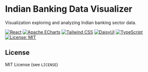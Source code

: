 # Indian Banking Data Visualizer

Visualization exploring and analyzing Indian banking sector data.

[![React](https://img.shields.io/badge/React-19-blue.svg?logo=react)](https://reactjs.org/)
[![Apache ECharts](https://img.shields.io/badge/Apache_ECharts-6-red.svg?logo=apache-echarts)](https://echarts.apache.org/)
[![Tailwind CSS](https://img.shields.io/badge/Tailwind_CSS-4.1-38B2AC.svg?logo=tailwind-css)](https://tailwindcss.com/)
[![DaisyUI](https://img.shields.io/badge/DaisyUI-5.3-pink.svg)](https://daisyui.com/)
[![TypeScript](https://img.shields.io/badge/TypeScript-5.9-blue.svg?logo=typescript)](https://www.typescriptlang.org/)
[![License: MIT](https://img.shields.io/badge/License-MIT-yellow.svg)](https://opensource.org/licenses/MIT)

## License

MIT License (see `LICENSE`)
